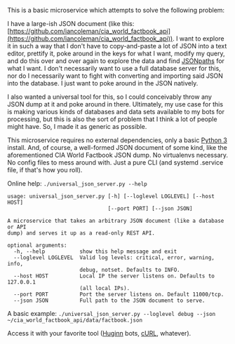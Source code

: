This is a basic microservice which attempts to solve the following problem:

I have a large-ish JSON document (like this: [https://github.com/iancoleman/cia_world_factbook_api](https://github.com/iancoleman/cia_world_factbook_api)).  I want to explore it in such a way that I don't have to copy-and-paste a lot of JSON into a text editor, prettify it, poke around in the keys for what I want, modify my query, and do this over and over again to explore the data and find [JSONpaths](https://support.smartbear.com/alertsite/docs/monitors/api/endpoint/jsonpath.html) for what I want.  I don't necessarily want to use a full database server for this, nor do I necessarily want to fight with converting and importing said JSON into the database.  I just want to poke around in the JSON natively.

I also wanted a universal tool for this, so I could conceivably throw any JSON dump at it and poke around in there.  Ultimately, my use case for this is making various kinds of databases and data sets available to my bots for processing, but this is also the sort of problem that I think a lot of people might have.  So, I made it as generic as possible.

This microservice requires no external dependencies, only a basic [Python 3](https://www.python.org/) install.  And, of course, a well-formed JSON document of some kind, like the aforementioned CIA World Factbook JSON dump.  No virtualenvs necessary.  No config files to mess around with.  Just a pure CLI (and systemd .service file, if that's how you roll).

Online help: `./universal_json_server.py --help`

```
usage: universal_json_server.py [-h] [--loglevel LOGLEVEL] [--host HOST]
                                [--port PORT] [--json JSON]

A microservice that takes an arbitrary JSON document (like a database or API
dump) and serves it up as a read-only REST API.

optional arguments:
  -h, --help           show this help message and exit
  --loglevel LOGLEVEL  Valid log levels: critical, error, warning, info,
                       debug, notset. Defaults to INFO.
  --host HOST          Local IP the server listens on. Defaults to 127.0.0.1
                       (all local IPs).
  --port PORT          Port the server listens on. Default 11000/tcp.
  --json JSON          Full path to the JSON document to serve.
```

A basic example: `./universal_json_server.py --loglevel debug --json ~/cia_world_factbook_api/data/factbook.json`

Access it with your favorite tool ([Huginn](https://github.com/huginn/huginn) bots, [cURL](https://curl.haxx.se/), whatever).

